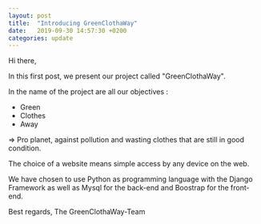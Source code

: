 ```yaml
---
layout: post
title:  "Introducing GreenClothaWay"
date:   2019-09-30 14:57:30 +0200
categories: update
---
```


Hi there,

In this first post, we present our project called "GreenClothaWay".

In the name of the project are all our objectives :
- Green
- Clothes
- Away

=> Pro planet, against pollution and wasting clothes that are still in good condition.

The choice of a website means simple access by any device on the web.

We have chosen to use Python as programming language with the Django Framework as well as Mysql for the back-end and Boostrap for the front-end.

Best regards,
The GreenClothaWay-Team
